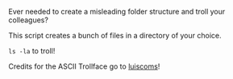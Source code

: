 Ever needed to create a misleading folder structure and troll your colleagues?

This script creates a bunch of files in a directory of your choice. 

`ls -la` to troll!

Credits for the ASCII Trollface go to [luiscoms](https://gist.github.com/luiscoms/f3703016ee218fd5283b)!
